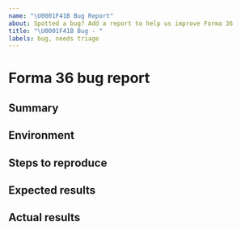 ```yaml
---
name: "\U0001F41B Bug Report"
about: Spotted a bug? Add a report to help us improve Forma 36
title: "\U0001F41B Bug - "
labels: bug, needs triage
---
```


<!--
🎉❤️ Thank you for taking time to contribute to Forma 36! ❤️🎉
Please use this template for reporting any bugs found.

If you have any questions feel free to get in touch on the #forma36 channel on our Contentful Community Slack - https://www.contentful.com/slack/.
-->

# Forma 36 bug report

## Summary

<!--
Please provide us with a brief summary of the bug, a few words will do. Providing screenshots is encouraged

You can also use our Playground template to provide us with a reproducible example: https://f36.contentful.com/playground
-->

## Environment

<!--
Which browser/operating system did you encounter this bug in?
-->

## Steps to reproduce

<!--
Please provide us the steps for how to reproduce this bug

Ideally, share with use a Playground link: https://f36.contentful.com/playground

-->

## Expected results

<!--
What did you expect to experience?
-->

## Actual results

<!--
What did you experience instead of the above?
-->

